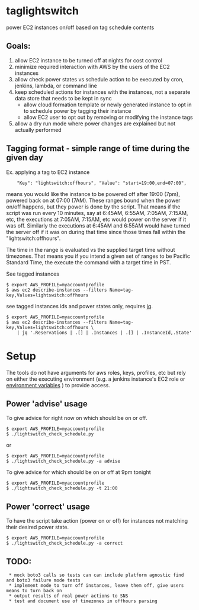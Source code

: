 # taglightswitch

power EC2 instances on/off based on tag schedule contents

## Goals:

1. allow EC2 instance to be turned off at nights for cost control
1. minimize required interaction with AWS by the users of the EC2 instances
1. allow check power states vs schedule action to be executed by cron, jenkins, lambda, or command line
1. keep scheduled actions for instances with the instances, not a separate data store that needs to be kept in sync
    - allow cloud formation template or newly generated instance to opt in to schedule power by tagging their instance
    - allow EC2 user to opt out by removing or modifying the instance tags
1. allow a dry run mode where power changes are explained but not actually performed

## Tagging format - simple range of time during the given day

Ex. applying a tag to EC2 instance

        "Key": "lightswitch:offhours", "Value": "start=19:00,end=07:00",

means you would like the instance to be powered off after 19:00 (7pm), powered back on at 07:00 (7AM).
These ranges bound when the power on/off happens, but they power is done by
the script. That means if the script was run every 10 minutes, say at 6:45AM, 6:55AM, 7:05AM,
7:15AM, etc, the executions at 7:05AM, 7:15AM, etc would power on the server if it was off.
Similarly the executions at 6:45AM and 6:55AM would have turned the server off if it
was on during that time since those times fall within the "lightswitch:offhours".

The time in the range is evaluated vs the supplied target time without timezones.
That means you if you intend a given set of ranges to be Pacific Standard Time,
the execute the command with a target time in PST.


See tagged instances

    $ export AWS_PROFILE=myaccountprofile
    $ aws ec2 describe-instances --filters Name=tag-key,Values=lightswitch:offhours

see tagged instances ids and power states only, requires [jq](https://stedolan.github.io/jq/tutorial/).

    $ export AWS_PROFILE=myaccountprofile
    $ aws ec2 describe-instances --filters Name=tag-key,Values=lightswitch:offhours \
        | jq '.Reservations | .[] | .Instances | .[] | .InstanceId,.State'

# Setup

 The tools do not have arguments for aws roles, keys, profiles, etc but rely on either the
executing environment (e.g. a jenkins instance's EC2 role or 
[environment variables](http://boto3.readthedocs.io/en/latest/guide/configuration.html#environment-variables)
) to provide access. 

## Power 'advise' usage

To give advice for right now on which should be on or off.

    $ export AWS_PROFILE=myaccountprofile
    $ ./lightswitch_check_schedule.py

or

    $ export AWS_PROFILE=myaccountprofile
    $ ./lightswitch_check_schedule.py -a advise

To give advice for which should be on or off at 9pm tonight

    $ export AWS_PROFILE=myaccountprofile
    $ ./lightswitch_check_schedule.py -t 21:00

## Power 'correct' usage

To have the script take action (power on or off) for instances not matching their desired power state.

    $ export AWS_PROFILE=myaccountprofile
    $ ./lightswitch_check_schedule.py -a correct

## TODO:
     * mock boto3 calls so tests can can include platform agnostic find and boto3 failure mode tests
     * implement mode to turn off instances, leave them off, give users means to turn back on
     * output results of real power actions to SNS
     * test and document use of timezones in offhours parsing
